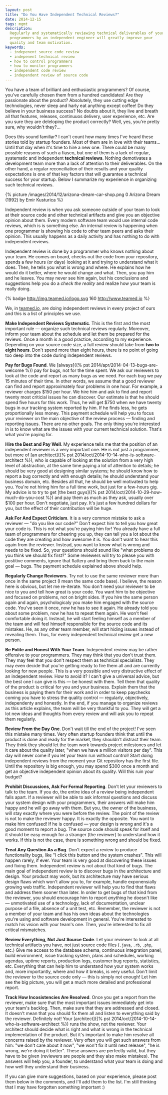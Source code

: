```yaml
---
layout: post
title: "Do You Have Independent Technical Reviews?"
date: 2014-12-15
tags: mgmt
description:
  Regularly and systematically reviewing technical deliverables of your
  programmers by an independent engineer will greatly improve your
  quality and team motivation.
keywords:
  - indepenent source code review
  - indepenent technical review
  - how to control programmers
  - how to monitor programmers
  - independent code review
  - independent review of source code
---
```


You have a team of brilliant and enthusiastic programmers? Of course, you've carefully
chosen them from a hundred candidates! Are they passionate about the product?
Absolutely, they use cutting edge technologies, never sleep and harly eat anything except
coffee! Do they believe in your business success? No doubts about it, they
live and breath all that features, releases, continuuos delivery, user
experience, etc. Are you sure they are deleloping the product correctly?
Well, yes, you're pretty sure, why wouldn't they?...

Does this sound familiar? I can't count how many times I've heard
these stories told by startup founders. Most of them are in love with their teams...
Until that day when it's time to hire a new one. There could be many
possible reasons of such a fiasco, but one of them is a lack of
regular, systematic and independent **technical reviews**.
Nothing demotivates a development team more than a lack of attention
to their deliverables. On the other hand, a regular
reconciliation of their results and your quality expectations is one
of that key factors that will guarantee a technical success for your
startup. Below I summarize my experience in organizing such technical reviews.

<!--more-->

{% picture /images/2014/12/arizona-dream-car-shop.png 0 Arizona Dream (1992) by Emir Kusturica %}

Independent review is when you ask someone outside of your team
to look at their source code and other technical artifacts
and give you an objective opinion about them.
Every modern software team would use internal code reviews, which is
is something else. An internal review is happening when one programmer
is showing his code to other team peers and asks their opinion. This usually
happens as a daily activity and has nothing to do with independent
reviews.

Independent review is done by a programmer who knows nothing about your team.
He comes on board, checks out the code from your repository, spends a few hours
(or days) looking at it and trying to understand what it does. Then, he
tells you what is wrong and where. He explains how he would do it better,
where he would change and what. Then, you pay him and he leaves. You may
never see him again, but his conclusions and suggestions help you do
a _check the reality_ and realize how your team is really doing.

{% badge http://img.teamed.io/logo.svg 160 http://www.teamed.io %}

We, in [teamed.io](http://www.teamed.io), are doing independent reviews
in every project of ours and this is a list of principles we use.

**Make Independent Reviews Systematic**.
This is the first and the most important rule &mdash; organize
such technical reviews regularly. Moreover, inform your team about the schedule
and let them be prepared for the reviews. Once a month is a good practice,
according to my experience. Depending on your source code size, a full
review should take from **two to eight hours**. Don't spend more than eight hours,
there is no point of going too deep into the code during independent reviews.

**Pay for Bugs Found**.
We [always]({% pst 2014/apr/2014-04-13-bugs-are-welcome %})
pay for bugs, not for the time spent. We ask our reviewers
to look at the code and report as many bugs as we need. For each
bug we pay 15 minutes of their time. In other words, we assume that
a good reviewer can find and report approximately four problems in one hour. For example,
a reviewer charges $150 per hour. We hire him and ask to find and report twenty most
criticial issues he can discover. Our estimate is that he should spend five hours for this
work. Thus, he will get $750 when we have twenty bugs in our tracking system
reported by him. If he finds less, he gets proportionally less money.
This payment schedule will help you to focus your reviewer on the main
objective of the review process &mdash; finding and reporting issues. There
are no other goals. The only thing you're interested in is to know what are
the issues with your current technical solution. That's what you're paying for.

**Hire the Best and Pay Well**.
My experience tells me that the position of an independent reviewer is a very
important one. He is not just a programmer, but more of
[an architect]({% pst 2014/oct/2014-10-14-who-is-software-architect %}),
who is capable of looking at the solution from a very high level of abstraction,
at the same time paying a lot of attention to details; he should be very
good at designing similar systems; he should know how to report a bug
correctly and with enough details; he should understand your business domain, etc.
Besides all that, he should be
well motivated to help you. You're not hiring him for a full time work, but
just for a few-hours gig. My advice is to try to get
[the best guys]({% pst 2014/oct/2014-10-29-how-much-do-you-cost %})
and pay them as much as they ask, usually over $100 per hour. Don't negotiate,
just pay. It's just a few hundred dollars for you, but the effect of their
contribution will be huge.

**Ask For And Expect Criticism**.
It is a very common mistake to ask a reviewer &mdash; "do you like our code?"
Don't expect him to tell you how great your code is. This is not what you're
paying him for! You already have a full team of programmers for cheering you up, they can tell
you a lot about the code they are creating and how awesome it is. You don't want
to hear this again from the reviewer. Instead, you want to know what
is wrong and needs to be fixed. So, your questions should sound like
"what problems do you think we should fix first?" Some reviewers will try
to please you with postitive comments, ignore that flattery and bring them back
to the main goal &mdash; bugs. The payment schedule explained above should help.

**Regularly Change Reviewers**.
Try not to use the same reviewer more than once in the same project (I mean the
same code base). I believe, the reason here is obvious, but let me re-iterate.
You don't need your reviewer to be nice to you and tell how
great is your code. You want him to be objective and focused on problems,
not on bright sides. If you hire the same person again and again,
psychologicaly you make him engaged with the source code. You've seen it once,
now he has to see it again. He already told you about some problem,
now he has to repeat them again. He won't feel comfortable doing it. Instead,
he will start feeling himself as a member of the team and will feel
himself responsible for the source code and its mistakes. He, as any other
team member, will start hiding issues instead of revealing them. Thus,
for every independent technical review get a new person.

**Be Polite and Honest With Your Team**.
Independent review may be rather offensive to your programmers. They may
think that you don't trust them. They may feel that you don't respect them
as technical specialists. They may even decide that you're getting ready
to fire them all and are currently looking for new people. This is a very
possible and very distructive effect of an independent review. How to avoid it?
I can't give a universal advice, but the best one I can give is this &mdash;
be honest with them. Tell them that quality of the product is critical for you
and your business. Explain them that the business is paying them for their
work and in order to keep paychecks coming you have to stress the quality
control &mdash; regularly, objectively, independenty and honestly. In the end,
if you manage to organize reviews as this article explains, the team will
be very thankful to you. They will get a lot new ideas and thoughts from every
review and will ask you to repeat them regularly.

**Review From the Day One**.
Don't wait till the end of the project! I've seen this mistake many times.
Very often startup founders think that until the product is done and ready
for the market, they shouldn't distract their team. They think they should
let the team work towards project milestones and let it care about the quality
later, "when we have a million visitors per day". This day will never come
if you let your team run without control! Start doing independent reviews
from the moment your Git repository has the first file. Until the repository
is big enough, you may spend $300 once a month and get an objective
independent opinion about its quality. Will this ruin your budget?

**Prohibit Discussions, Ask For Formal Reporting**.
Don't let your reviewers to talk to the team. If you do, the entire
idea of a review being independent falls apart. If a reviewer will be able
to ask informal questions and discuss your system design with your programmers,
their answers will make him happy and he will go away with them. But you,
the owner of the business, will stay exactly where you were before the review.
The point of the review is not to make the reviewer happy. It is exactly the
opposite. You want to make him confused! If he is confused &mdash; your
design is wrong and it's a good moment to report a bug. The source code
should speak for itself and it should be easy enough for a stranger (the
reviewer) to understand how it works. If this is not the case, there is
something wrong and should be fixed.

**Treat Any Question As a Bug**.
Don't expect a review to produce functionality bugs, like
"I click this button and the system crashes". This will happen rarely, if ever.
Your team is very good at discovering these issues and fixing them. Independent
review is not about that kind of bugs. The main goal of independent review is to
discover bugs in the architecture and design. Your product may work, but its
architecture may have serious design flaws which won't allow you to, for example,
handle exponensially growing web traffic. Independent reviewer will help you
to find that flaws and address them sooner than later. In order to get bugs
of that kind from the reviewer, you should encourage him to report
_anything_ he doesn't like &mdash; unmotivated use of a technology,
lack of documentation, unclear purpose of a file, absence of
a unit test, etc. Remember, the reviewer is not a member of your team and has his
own ideas about the technologies you're using and software development in general.
You're interested to match his vision with your team's one. Then, you're
interested to fix all critical mismatches.

**Review Everything, Not Just Source Code**.
Let your reviewer to look at all technical artifacts you have, not just
source code files (`.java`, `.rb`, `.php`, etc.) Give me access to the
database schema, continuous integration panel, build environment,
issue tracking system, plans and schedules, working agendas, uptime reports,
production logs, customer bug reports, statistics, etc. Everything that
can help him to understand how your system works and, more importantly,
where and how it breaks, is very useful. Don't limit the reviewer to the
source code only &mdash; this is simply not enough! Let him see the big
picture, you will get a much more detailed and professional report.

**Track How Incosistencies Are Resolved**.
Once you get a report from the reviewer, make sure that the most important
issues immediately get into your team's backlog. Then, make sure that they are
addressed and closed. It doesn't mean that you should fix them all and listen
to everything said by the reviewer. Definitely not! Your
[architect]({% pst 2014/oct/2014-10-14-who-is-software-architect %})
runs the show, not the reviewer. Your architect should decide what is right
and what is wrong in the technical implementation of the product. But it's
important to make him resolve all concerns raised by the reviewer. Very often
you will get such answers from him: "we don't care about it now", "we won't
fix it until next release", "he is wrong, we're doing it better". These
answers are perfectly valid, but they have to be given
(reviewers are people and they also make mistakes). The answers will help
you, a founder, to understand what your team is doing and how well they
understand their business.

If you can give more suggestions, based on your experience, please post
them below in the comments, and I'll add them to the list. I'm still
thinking that I may have forgotten something important :)
